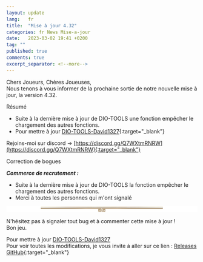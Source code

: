```yaml
---
layout: update
lang:   fr
title:  "Mise à jour 4.32"
categories: fr News Mise-a-jour
date:   2023-03-02 19:41 +0200
tag: ""
published: true
comments: true
excerpt_separator: <!--more-->
---
```


Chers Joueurs, Chères Joueuses,<br>
Nous tenons à vous informer de la prochaine sortie de notre nouvelle mise à jour, la version 4.32.

<div class="gpcl note">Résumé</div>

* Suite à la dernière mise à jour de DIO-TOOLS une fonction empêcher le chargement des autres fonctions.
* Pour mettre à jour [DIO-TOOLS-David1327][1]{:target="_blank"}

Rejoins-moi sur discord -> [https://discord.gg/Q7WXtmRNRW](https://discord.gg/Q7WXtmRNRW){:target="_blank"}
<!--more-->

<div class="gpcl bug">Correction de bogues</div>

***Commerce de recrutement :***
* Suite à la dernière mise à jour de DIO-TOOLS la fonction empêcher le chargement des autres fonctions.<br>
* Merci à toutes les personnes qui m'ont signalé

![](/img/site/gpcl/gpcl-line.png)

N'hésitez pas à signaler tout bug et à commenter cette mise à jour !<br>
Bon jeu.

Pour mettre à jour [DIO-TOOLS-David1327][1]<br>
Pour voir toutes les modifications, je vous invite à aller sur ce lien : [Releases GitHub](https://github.com/DIO-David1327/DIO-TOOLS-David1327/releases){:target="_blank"}


[1]: /DIO-TOOLS-David1327/code.user.js "DIO-TOOLS-David1327"